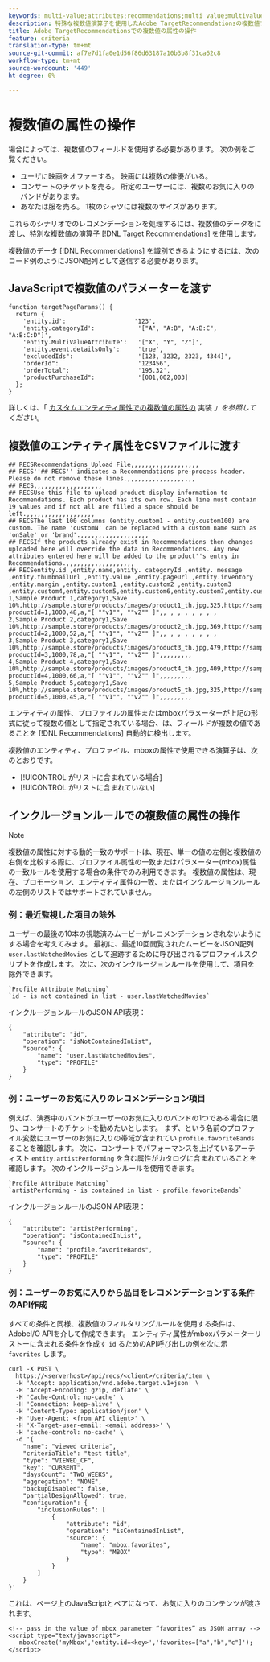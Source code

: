 ```yaml
---
keywords: multi-value;attributes;recommendations;multi value;multivalue;multi-value
description: 特殊な複数値演算子を使用したAdobe TargetRecommendationsの複数値フィールドの操作に関する情報です。
title: Adobe TargetRecommendationsでの複数値の属性の操作
feature: criteria
translation-type: tm+mt
source-git-commit: af7e7d1fa0e1d56f86d63187a10b3b8f31ca62c8
workflow-type: tm+mt
source-wordcount: '449'
ht-degree: 0%

---
```



# 複数値の属性の操作

場合によっては、複数値のフィールドを使用する必要があります。 次の例をご覧ください。

* ユーザに映画をオファーする。 映画には複数の俳優がいる。
* コンサートのチケットを売る。 所定のユーザーには、複数のお気に入りのバンドがあります。
* あなたは服を売る。 1枚のシャツには複数のサイズがあります。

これらのシナリオでのレコメンデーションを処理するには、複数値のデータをに渡し、特別な複数値の演算子 [!DNL Target Recommendations] を使用します。

複数値のデータ [!DNL Recommendations] を識別できるようにするには、次のコード例のようにJSON配列として送信する必要があります。

## JavaScriptで複数値のパラメーターを渡す

```
function targetPageParams() { 
  return { 
    'entity.id':                   '123', 
    'entity.categoryId':            '["A", "A:B", "A:B:C", "A:B:C:D"]',        
    'entity.MultiValueAttribute':   '["X", "Y", "Z"]', 
    'entity.event.detailsOnly':     'true', 
    'excludedIds":                  '[123, 3232, 2323, 4344]', 
    'orderId":                      '123456', 
    'orderTotal":                   '195.32', 
    'productPurchaseId":            '[001,002,003]' 
  }; 
}
```

詳しくは、「 [カスタムエンティティ属性での複数値の属性の](/help/c-recommendations/c-products/custom-entity-attributes.md#section_80FEFE49E8AF415D99B739AA3CBA2A14) 実装 *」を参照してください*。

## 複数値のエンティティ属性をCSVファイルに渡す

```
## RECSRecommendations Upload File,,,,,,,,,,,,,,,,,,,
## RECS''## RECS'' indicates a Recommendations pre-process header. Please do not remove these lines.,,,,,,,,,,,,,,,,,,,
## RECS,,,,,,,,,,,,,,,,,,,
## RECSUse this file to upload product display information to Recommendations. Each product has its own row. Each line must contain 19 values and if not all are filled a space should be left.,,,,,,,,,,,,,,,,,,,
## RECSThe last 100 columns (entity.custom1 - entity.custom100) are custom. The name 'customN' can be replaced with a custom name such as 'onSale' or 'brand'.,,,,,,,,,,,,,,,,,,,
## RECSIf the products already exist in Recommendations then changes uploaded here will override the data in Recommendations. Any new attributes entered here will be added to the product''s entry in Recommendations.,,,,,,,,,,,,,,,,,,,
## RECSentity.id ,entity.name,entity. categoryId ,entity. message ,entity.thumbnailUrl ,entity.value ,entity.pageUrl ,entity.inventory ,entity.margin ,entity.custom1 ,entity.custom2 ,entity.custom3 ,entity.custom4,entity.custom5,entity.custom6,entity.custom7,entity.custom8,entity.custom9,entity.custom10,
1,Sample Product 1,category1,Save 10%,http://sample.store/products/images/product1_th.jpg,325,http://sample.store/products/product_detail.jsp?productId=1,1000,48,a,"[ ""v1"", ""v2"" ]",, , , , , , , ,
2,Sample Product 2,category1,Save 10%,http://sample.store/products/images/product2_th.jpg,369,http://sample.store/products/product_detail.jsp?productId=2,1000,52,a,"[ ""v1"", ""v2"" ]",, , , , , , , ,
3,Sample Product 3,category1,Save 10%,http://sample.store/products/images/product3_th.jpg,479,http://sample.store/products/product_detail.jsp?productId=3,1000,78,a,"[ ""v1"", ""v2"" ]",,,,,,,,,
4,Sample Product 4,category1,Save 10%,http://sample.store/products/images/product4_th.jpg,409,http://sample.store/products/product_detail.jsp?productId=4,1000,66,a,"[ ""v1"", ""v2"" ]",,,,,,,,,
5,Sample Product 5,category1,Save 10%,http://sample.store/products/images/product5_th.jpg,325,http://sample.store/products/product_detail.jsp?productId=5,1000,45,a,"[ ""v1"", ""v2"" ]",,,,,,,,, 
```

エンティティの属性、プロファイルの属性またはmboxパラメーターが上記の形式に従って複数の値として指定されている場合、は、フィールドが複数の値であることを [!DNL Recommendations] 自動的に検出します。

複数値のエンティティ、プロファイル、mboxの属性で使用できる演算子は、次のとおりです。

* [!UICONTROL がリストに含まれている場合]
* [!UICONTROL がリストに含まれていない]

## インクルージョンルールでの複数値の属性の操作

>[!NOTE]
>
>複数値の属性に対する動的一致のサポートは、現在、単一の値の左側と複数値の右側を比較する際に、プロファイル属性の一致またはパラメーター(mbox)属性の一致ルールを使用する場合の条件でのみ利用できます。 複数値の属性は、現在、プロモーション、エンティティ属性の一致、またはインクルージョンルールの左側のリストではサポートされていません。

### 例：最近監視した項目の除外

ユーザーの最後の10本の視聴済みムービーがレコメンデーションされないようにする場合を考えてみます。 最初に、最近10回閲覧されたムービーをJSON配列 `user.lastWatchedMovies` として追跡するために呼び出されるプロファイルスクリプトを作成します。 次に、次のインクルージョンルールを使用して、項目を除外できます。

```
`Profile Attribute Matching`
`id - is not contained in list - user.lastWatchedMovies`
```

インクルージョンルールのJSON API表現：

```
{
    "attribute": "id",
    "operation": "isNotContainedInList",
    "source": {
        "name": "user.lastWatchedMovies",
        "type": "PROFILE"
    }
} 
```

### 例：ユーザーのお気に入りのレコメンデーション項目

例えば、演奏中のバンドがユーザーのお気に入りのバンドの1つである場合に限り、コンサートのチケットを勧めたいとします。 まず、という名前のプロファイル変数にユーザーのお気に入りの帯域が含まれてい `profile.favoriteBands` ることを確認します。 次に、コンサートでパフォーマンスを上げているアーティスト `entity.artistPerforming` を含む属性がカタログに含まれていることを確認します。 次のインクルージョンルールを使用できます。

```
`Profile Attribute Matching`
`artistPerforming - is contained in list - profile.favoriteBands`
```

インクルージョンルールのJSON API表現：

```
{
    "attribute": "artistPerforming",
    "operation": "isContainedInList",
    "source": {
        "name": "profile.favoriteBands",
        "type": "PROFILE"
    }
}
```

### 例：ユーザーのお気に入りから品目をレコメンデーションする条件のAPI作成

すべての条件と同様、複数値のフィルタリングルールを使用する条件は、AdobeI/O APIを介して作成できます。 エンティティ属性がmboxパラメーターリストーに含まれる条件を作成す `id` るためのAPI呼び出しの例を次に示 `favorites` します。

```
curl -X POST \
  https://<serverhost>/api/recs/<client>/criteria/item \
  -H 'Accept: application/vnd.adobe.target.v1+json' \
  -H 'Accept-Encoding: gzip, deflate' \
  -H 'Cache-Control: no-cache' \
  -H 'Connection: keep-alive' \
  -H 'Content-Type: application/json' \
  -H 'User-Agent: <from API client>' \
  -H 'X-Target-user-email: <email address>' \
  -H 'cache-control: no-cache' \
  -d '{
    "name": "viewed criteria",
    "criteriaTitle": "test title",
    "type": "VIEWED_CF",
    "key": "CURRENT",
    "daysCount": "TWO_WEEKS",
    "aggregation": "NONE",
    "backupDisabled": false,
    "partialDesignAllowed": true,
    "configuration": {
        "inclusionRules": [
            {
                "attribute": "id",
                "operation": "isContainedInList",
                "source": {
                    "name": "mbox.favorites",
                    "type": "MBOX"
                }
            }
        ]
    }
}'
```

これは、ページ上のJavaScriptとペアになって、お気に入りのコンテンツが渡されます。

```
<!-- pass in the value of mbox parameter “favorites” as JSON array -->
<script type="text/javascript">
   mboxCreate('myMbox','entity.id=<key>','favorites=["a","b","c"]');
</script>
```

